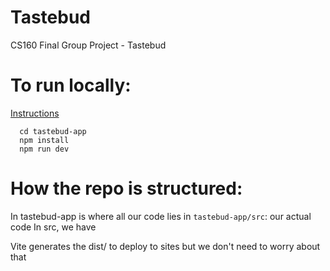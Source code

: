 # Tastebud
CS160 Final Group Project - Tastebud

# To run locally:
[Instructions]()
```
  cd tastebud-app
  npm install
  npm run dev
```


# How the repo is structured:
In tastebud-app is where all our code lies
in `tastebud-app/src`: our actual code
In src, we have 

Vite generates the dist/ to deploy to sites but we don't need to worry about that